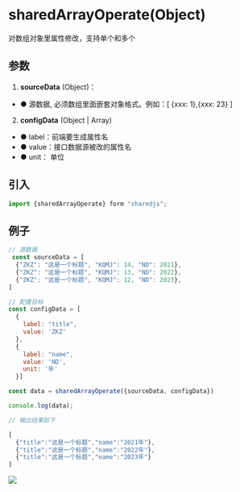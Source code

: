 # sharedArrayOperate(Object)

对数组对象里属性修改，支持单个和多个

## 参数

1. **sourceData** (Object)：
  - ● 源数据, 必须数组里面嵌套对象格式。例如：[ {xxx: 1},{xxx: 23} ]
2. **configData** (Object | Array)
  - ● label：前端要生成属性名
  - ● value：接口数据源被改的属性名
  - ● unit： 单位

## 引入

```javascript
import {sharedArrayOperate} form "sharedjs";
```

## 例子

```javascript
// 源数据
 const sourceData = [
  {"ZKZ": "这是一个标题", "KQMJ": 14, "ND": 2021},
  {"ZKZ": "这是一个标题", "KQMJ": 13, "ND": 2022},
  {"ZKZ": "这是一个标题", "KQMJ": 12, "ND": 2023},
]

// 配置目标
const configData = [
  {
    label: "title",
    value: 'ZKZ'
  },
  {
    label: "name",
    value: 'ND',
    unit: '年'
  }]

const data = sharedArrayOperate({sourceData, configData})

console.log(data);

// 输出结果如下

[
  {"title":"这是一个标题","name":"2021年"},
  {"title":"这是一个标题","name":"2022年"},
  {"title":"这是一个标题","name":"2023年"}
]
```
[//]: # (![]&#40;/static/markdown/sharedArrayOperate-1.png&#41;)
![](/markdown/sharedArrayOperate-1.png)


